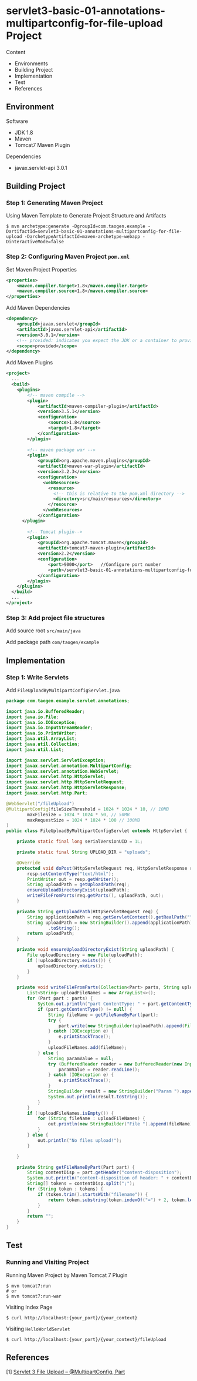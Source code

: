 # servlet3-basic-01-annotations-multipartconfig-for-file-upload Project

Content

- Environments
- Building Project
- Implementation
- Test
- References

## Environment

Software

- JDK 1.8
- Maven
- Tomcat7 Maven Plugin

Dependencies

- javax.servlet-api 3.0.1

## Building Project

### Step 1: Generating Maven Project

Using Maven Template to Generate Project Structure and Artifacts

```shell
$ mvn archetype:generate -DgroupId=com.taogen.example -DartifactId=servlet3-basic-01-annotations-multipartconfig-for-file-upload -DarchetypeArtifactId=maven-archetype-webapp -DinteractiveMode=false
```

### Step 2: Configuring Maven Project `pom.xml`

Set Maven Project Properties

```xml
<properties>
    <maven.compiler.target>1.8</maven.compiler.target>
    <maven.compiler.source>1.8</maven.compiler.source>
</properties>
```

Add Maven Dependencies

```xml
<dependency>
    <groupId>javax.servlet</groupId>
    <artifactId>javax.servlet-api</artifactId>
    <version>3.0.1</version>
    <!-- provided: indicates you expect the JDK or a container to provide the dependency at runtime. set the dependency on the Servlet API and related Java EE APIs to scope provided because the web container provides those classes. -->
    <scope>provided</scope>
</dependency>
```

Add Maven Plugins

``` xml
<project>
  ...
  <build>
    <plugins>
        <!-- maven compile -->
        <plugin>
            <artifactId>maven-compiler-plugin</artifactId>
            <version>3.5.1</version>
            <configuration>
                <source>1.8</source>
                <target>1.8</target>
            </configuration>
        </plugin>
        
        <!-- maven package war -->
        <plugin>
            <groupId>org.apache.maven.plugins</groupId>
            <artifactId>maven-war-plugin</artifactId>
            <version>3.2.3</version>
            <configuration>
              <webResources>
                <resource>
                  <!-- this is relative to the pom.xml directory -->
                  <directory>src/main/resources</directory>
                </resource>
              </webResources>
            </configuration>
      </plugin>
 
        <!-- Tomcat plugin-->
        <plugin>
            <groupId>org.apache.tomcat.maven</groupId>
            <artifactId>tomcat7-maven-plugin</artifactId>
            <version>2.2</version>
            <configuration>
                <port>9000</port>   //Configure port number
                <path>/servlet3-basic-01-annotations-multipartconfig-for-file-upload</path>   //Configure application root URL
            </configuration>
        </plugin>
    </plugins>
  </build>
  ...
</project>
```

### Step 3: Add project file structures  

Add source root `src/main/java`

Add package path `com/taogen/example`



## Implementation

### Step 1: Write Servlets

Add `FileUploadByMultipartConfigServlet.java`

```java
package com.taogen.example.servlet.annotations;

import java.io.BufferedReader;
import java.io.File;
import java.io.IOException;
import java.io.InputStreamReader;
import java.io.PrintWriter;
import java.util.ArrayList;
import java.util.Collection;
import java.util.List;

import javax.servlet.ServletException;
import javax.servlet.annotation.MultipartConfig;
import javax.servlet.annotation.WebServlet;
import javax.servlet.http.HttpServlet;
import javax.servlet.http.HttpServletRequest;
import javax.servlet.http.HttpServletResponse;
import javax.servlet.http.Part;

@WebServlet("/fileUpload")
@MultipartConfig(fileSizeThreshold = 1024 * 1024 * 10, // 10MB
        maxFileSize = 1024 * 1024 * 50, // 50MB
        maxRequestSize = 1024 * 1024 * 100 // 100MB
)
public class FileUploadByMultipartConfigServlet extends HttpServlet {

    private static final long serialVersionUID = 1L;

    private static final String UPLOAD_DIR = "uploads";

    @Override
    protected void doPost(HttpServletRequest req, HttpServletResponse resp) throws ServletException, IOException {
        resp.setContentType("text/html");
        PrintWriter out = resp.getWriter();
        String uploadPath = getUploadPath(req);
        ensureUploadDirectoryExist(uploadPath);
        writeFileFromParts(req.getParts(), uploadPath, out);
    }

    private String getUploadPath(HttpServletRequest req) {
        String applicationPath = req.getServletContext().getRealPath("");
        String uploadPath = new StringBuilder().append(applicationPath).append(File.separator).append(UPLOAD_DIR)
                .toString();
        return uploadPath;
    }

    private void ensureUploadDirectoryExist(String uploadPath) {
        File uploadDirectory = new File(uploadPath);
        if (!uploadDirectory.exists()) {
            uploadDirectory.mkdirs();
        }
    }

    private void writeFileFromParts(Collection<Part> parts, String uploadPath, PrintWriter out) {
        List<String> uploadFileNames = new ArrayList<>();
        for (Part part : parts) {
            System.out.println("part ContentType: " + part.getContentType());
            if (part.getContentType() != null) {
                String fileName = getFileNameByPart(part);
                try {
                    part.write(new StringBuilder(uploadPath).append(File.separator).append(fileName).toString());
                } catch (IOException e) {
                    e.printStackTrace();
                }
                uploadFileNames.add(fileName);
            } else {
                String paramValue = null;
                try (BufferedReader reader = new BufferedReader(new InputStreamReader(part.getInputStream()));) {
                    paramValue = reader.readLine();
                } catch (IOException e) {
                    e.printStackTrace();
                }
                StringBuilder result = new StringBuilder("Param ").append(part.getName()).append(" is ").append(paramValue);
                System.out.println(result.toString());
            }
        }
        if (!uploadFileNames.isEmpty()) {
            for (String fileName : uploadFileNames) {
                out.println(new StringBuilder("File ").append(fileName).append("has uploaded successfully!"));
            }
        } else {
            out.println("No files upload!");
        }

    }

    private String getFileNameByPart(Part part) {
        String contentDisp = part.getHeader("content-disposition");
        System.out.println("content-disposition of header: " + contentDisp);
        String[] tokens = contentDisp.split(";");
        for (String token : tokens) {
            if (token.trim().startsWith("filename")) {
                return token.substring(token.indexOf("=") + 2, token.length() - 1);
            }
        }
        return "";
    }
}
```



## Test

### Running and Visiting Project

Running Maven Project by Maven Tomcat 7 Plugin

```shell
$ mvn tomcat7:run
# or
$ mvn tomcat7:run-war
```

Visiting Index Page

```shell
$ curl http://localhost:{your_port}/{your_context}
```

Visiting `HelloWorldServlet` 

```shell
$ curl http://localhost:{your_port}/{your_context}/fileUpload
```



## References

[1] [Servlet 3 File Upload – @MultipartConfig, Part](https://www.journaldev.com/2122/servlet-3-file-upload-multipartconfig-part)
